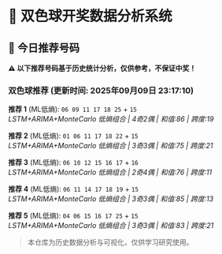 # 🎯 双色球开奖数据分析系统

<!-- BEGIN:recommendations -->
## 🎯 今日推荐号码

**⚠️ 以下推荐号码基于历史统计分析，仅供参考，不保证中奖！**

### 双色球推荐 (更新时间: 2025年09月09日 23:17:10)

**推荐 1** (ML低熵): `06 09 11 17 18 25` + `15`  
*LSTM+ARIMA+MonteCarlo 低熵组合 | 4奇2偶 | 和值:86 | 跨度:19*

**推荐 2** (ML低熵): `01 06 11 17 18 22` + `15`  
*LSTM+ARIMA+MonteCarlo 低熵组合 | 3奇3偶 | 和值:75 | 跨度:21*

**推荐 3** (ML低熵): `06 10 12 15 16 17` + `16`  
*LSTM+ARIMA+MonteCarlo 低熵组合 | 2奇4偶 | 和值:76 | 跨度:11*

**推荐 4** (ML低熵): `06 11 14 17 18 19` + `15`  
*LSTM+ARIMA+MonteCarlo 低熵组合 | 3奇3偶 | 和值:85 | 跨度:13*

**推荐 5** (ML低熵): `04 06 15 16 17 25` + `15`  
*LSTM+ARIMA+MonteCarlo 低熵组合 | 3奇3偶 | 和值:83 | 跨度:21*

<!-- END:recommendations -->




























> 本仓库为历史数据分析与可视化，仅供学习研究使用。
